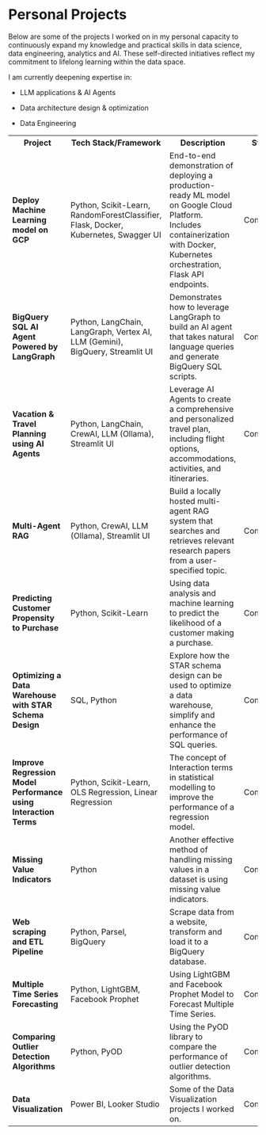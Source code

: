 # Personal Projects
Below are some of the projects I worked on in my personal capacity to continuously expand my knowledge and practical skills in data science, data engineering, analytics and AI. These self-directed initiatives reflect my commitment to lifelong learning within the data space.

I am currently deepening expertise in:
- LLM applications & AI Agents

- Data architecture design & optimization

- Data Engineering

<table>
  <col width="200">
  <col width="150">
  <col width="350">
  <col width="80">
  <col width="100">
  <tr>
    <th>Project</th>
    <th>Tech Stack/Framework</th>
    <th>Description</th>
    <th>Status</th>
    <th>Link</th>
  </tr>
  <tr>
    <td><strong>Deploy Machine Learning model on GCP</strong></td>
    <td>Python, Scikit-Learn, RandomForestClassifier, Flask, Docker, Kubernetes, Swagger UI</td>
    <td>End-to-end demonstration of deploying a production-ready ML model on Google Cloud Platform. Includes containerization with Docker, Kubernetes orchestration, Flask API endpoints.</td>
    <td>Completed</td>
    <td><a href="https://github.com/MNCEDISIMNCWABE/GCP-Deployment-ML-Model-using-Kubernetes-Docker" target="_blank">View Project</a></td>
  </tr>
  <tr>
    <td><strong>BigQuery SQL AI Agent Powered by LangGraph</strong></td>
    <td>Python, LangChain, LangGraph, Vertex AI, LLM (Gemini), BigQuery, Streamlit UI</td>
    <td>Demonstrates how to leverage LangGraph to build an AI agent that takes natural language queries and generate BigQuery SQL scripts.</td>
    <td>Completed</td>
    <td><a href="https://github.com/MNCEDISIMNCWABE/BigQuery-SQL-AI-Agent/tree/main" target="_blank">View Project</a></td>
  </tr>
  <tr>
    <td><strong>Vacation & Travel Planning using AI Agents</strong></td>
    <td>Python, LangChain, CrewAI, LLM (Ollama), Streamlit UI</td>
    <td>Leverage AI Agents to create a comprehensive and personalized travel plan, including flight options, accommodations, activities, and itineraries.</td>
    <td>Completed</td>
    <td><a href="https://github.com/MNCEDISIMNCWABE/Travel-Planner-with-AI-Agents" target="_blank">View Project</a></td>
  </tr>
  <tr>
    <td><strong>Multi-Agent RAG</strong></td>
    <td>Python, CrewAI, LLM (Ollama), Streamlit UI</td>
    <td>Build a locally hosted multi-agent RAG system that searches and retrieves relevant research papers from a user-specified topic.</td>
    <td>Completed</td>
    <td><a href="https://github.com/MNCEDISIMNCWABE/Multi-Agent-RAG/tree/main" target="_blank">View Project</a></td>
  </tr>
  <tr>
    <td><strong>Predicting Customer Propensity to Purchase</strong></td>
    <td>Python, Scikit-Learn</td>
    <td>Using data analysis and machine learning to predict the likelihood of a customer making a purchase.</td>
    <td>Completed</td>
    <td><a href="https://github.com/MNCEDISIMNCWABE/Predict-Customer-Purchase-Propensity/tree/main" target="_blank">View Project</a></td>
  </tr>
  <tr>
    <td><strong>Optimizing a Data Warehouse with STAR Schema Design</strong></td>
    <td>SQL, Python</td>
    <td>Explore how the STAR schema design can be used to optimize a data warehouse, simplify and enhance the performance of SQL queries.</td>
    <td>Completed</td>
    <td><a href="https://github.com/MNCEDISIMNCWABE/How-to-Optimize-Data-Warehouse-with-STAR-Schema" target="_blank">View Project</a></td>
  </tr>
  <tr>
    <td><strong>Improve Regression Model Performance using Interaction Terms</strong></td>
    <td>Python, Scikit-Learn, OLS Regression, Linear Regression</td>
    <td>The concept of Interaction terms in statistical modelling to improve the performance of a regression model.</td>
    <td>Completed</td>
    <td><a href="https://github.com/MNCEDISIMNCWABE/Interaction-Terms-Regression" target="_blank">View Project</a></td>
  </tr>
  <tr>
    <td><strong>Missing Value Indicators</strong></td>
    <td>Python</td>
    <td>Another effective method of handling missing values in a dataset is using missing value indicators.</td>
    <td>Completed</td>
    <td><a href="https://github.com/MNCEDISIMNCWABE/Handling-Missing-Values-with-Missing-Value-Indicators" target="_blank">View Project</a></td>
  </tr>
  <tr>
    <td><strong>Web scraping and ETL Pipeline</strong></td>
    <td>Python, Parsel, BigQuery</td>
    <td> Scrape data from a website, transform and load it to a BigQuery database.</td>
    <td>Completed</td>
    <td><a href="https://github.com/MNCEDISIMNCWABE/Web-Scraping-and-ETL/tree/main" target="_blank">View Project</a></td>
  </tr>
  <tr>
    <td><strong>Multiple Time Series Forecasting</strong></td>
    <td>Python, LightGBM, Facebook Prophet</td>
    <td>Using LightGBM and Facebook Prophet Model to Forecast Multiple Time Series.</td>
    <td>Completed</td>
    <td><a href="https://github.com/MNCEDISIMNCWABE/Multiple-Time-Series-Forecasting/tree/main" target="_blank">View Project</a></td>
  </tr>
    <tr>
    <td><strong>Comparing Outlier Detection Algorithms</strong></td>
    <td>Python, PyOD</td>
    <td>Using the PyOD library to compare the performance of outlier detection algorithms.</td>
    <td>Completed</td>
    <td><a href="https://github.com/MNCEDISIMNCWABE/Comparing-Anomaly-Detection-Models/tree/main" target="_blank">View Project</a></td>
  </tr>
  </tr>
    <tr>
    <td><strong>Data Visualization</strong></td>
    <td>Power BI, Looker Studio</td>
    <td>Some of the Data Visualization projects I worked on.</td>
    <td>Completed</td>
    <td><a href="https://github.com/MNCEDISIMNCWABE/Data-Analytics-and-Visualisation/blob/main/Data%20Visualization/kickstarter_projects%20report.pdf" target="_blank">View Project</a></td>
  </tr>
</table>
